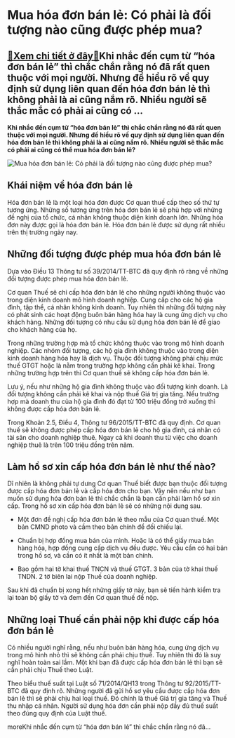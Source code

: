 Mua hóa đơn bán lẻ: Có phải là đối tượng nào cũng được phép mua?
================================================================

[:gift:Xem chi tiết ở đây:gift:](https://hddtvn.com/mua-hoa-don-ban-le-co-phai-la-doi-tuong-nao-cung-duoc-phep-mua/)Khi nhắc đến cụm từ “hóa đơn bán lẻ” thì chắc chắn rằng nó đã rất quen thuộc với mọi người. Nhưng để hiểu rõ về quy định sử dụng liên quan đến hóa đơn bán lẻ thì không phải là ai cũng nắm rõ. Nhiều người sẽ thắc mắc có phải ai cũng có …
--------------------------------------------------------------------------------------------------------------------------------------------------------------------------------------------------------------------------------------------

**Khi nhắc đến cụm từ “hóa đơn bán lẻ” thì chắc chắn rằng nó đã rất quen thuộc với mọi người. Nhưng để hiểu rõ về quy định sử dụng liên quan đến hóa đơn bán lẻ thì không phải là ai cũng nắm rõ. Nhiều người sẽ thắc mắc có phải ai cũng có thể mua hóa đơn bán lẻ?**


![Mua hóa đơn bán lẻ: Có phải là đối tượng nào cũng được phép mua?](https://hddtvn.com/wp-content/uploads/2021/01/sO_hOa_DOn_bAn_lE_1_liEn_1_640x640.jpg "Mua hóa đơn bán lẻ: Có phải là đối tượng nào cũng được phép mua?")



Khái niệm về hóa đơn bán lẻ
---------------------------


Hóa đơn bán lẻ là một loại hóa đơn được Cơ quan thuế cấp theo số thứ tự tương ứng. Những số tương ứng trên hóa đơn bán lẻ sẽ phù hợp với những đề nghị của tổ chức, cá nhân không thuộc diện kinh doanh lớn. Những hóa đơn này được gọi là hóa đơn bán lẻ. Hóa đơn bán lẻ được sử dụng rất nhiều trên thị trường ngày nay.


Những đối tượng được phép mua hóa đơn bán lẻ
--------------------------------------------


Dựa vào Điều 13 Thông tư số 39/2014/TT-BTC đã quy định rõ ràng về những đối tượng được phép mua hóa đơn bán lẻ.


Cơ quan Thuế sẽ chỉ cấp hóa đơn bán lẻ cho những người không thuộc vào trong diện kinh doanh mô hình doanh nghiệp. Cung cấp cho các hộ gia đình, tập thể, cá nhân không kinh doanh. Tuy nhiên thì những đối tượng này có phát sinh các hoạt động buôn bán hàng hóa hay là cung ứng dịch vụ cho khách hàng. Những đối tượng có nhu cầu sử dụng hóa đơn bán lẻ để giao cho khách hàng của họ.


Trong những trường hợp mà tổ chức không thuộc vào trong mô hình doanh nghiệp. Các nhóm đối tượng, các hộ gia đình không thuộc vào trong diện kinh doanh hàng hóa hay là dịch vụ. Thuộc đối tượng không phải chịu mức thuế GTGT hoặc là nằm trong trường hợp không cần phải kê khai. Trong những trường hợp trên thì Cơ quan thuế sẽ không cấp hóa đơn bán lẻ.


Lưu ý, nếu như những hộ gia đình không thuộc vào đối tượng kinh doanh. Là đối tượng không cần phải kê khai và nộp thuế Giá trị gia tăng. Nếu trường hợp mà doanh thu của hộ gia đình đó đạt từ 100 triệu đồng trở xuống thì không được cấp hóa đơn bán lẻ.


Trong Khoản 2.5, Điều 4, Thông tư 96/2015/TT-BTC đã quy định. Cơ quan thuế sẽ không được phép cấp hóa đơn bán lẻ cho hộ gia đình, cá nhân có tài sản cho doanh nghiệp thuê. Ngay cả khi doanh thu từ việc cho doanh nghiệp thuê là trên 100 triệu đồng trên năm.


Làm hồ sơ xin cấp hóa đơn bán lẻ như thế nào?
---------------------------------------------


Dĩ nhiên là không phải tự dưng Cơ quan Thuế biết được bạn thuộc đối tượng được cấp hóa đơn bán lẻ và cấp hóa đơn cho bạn. Vậy nên nếu như bạn muốn sử dụng hóa đơn bán lẻ thì chắc chắn là bạn cần phải làm hồ sơ xin cấp. Trong hồ sơ xin cấp hóa đơn bán lẻ sẽ có những nội dung sau.




* Một đơn đề nghị cấp hóa đơn bán lẻ theo mẫu của Cơ quan thuế. Một bản CMND photo và cầm theo bản chính để đối chiếu lại.

* Chuẩn bị hợp đồng mua bán của mình. Hoặc là có thể giấy mua bán hàng hóa, hợp đồng cung cấp dịch vụ đều được. Yêu cầu cần có hai bản trong hồ sơ, và cần có ít nhất là một bản chính.

* Bao gồm hai tờ khai thuế TNCN và thuế GTGT. 3 bản của tờ khai thuế TNDN. 2 tờ biên lai nộp Thuế của doanh nghiệp.



Sau khi đã chuẩn bị xong hết những giấy tờ này, bạn sẽ tiến hành kiểm tra lại toàn bộ giấy tờ và đem đến Cơ quan thuế để nộp.


Những loại Thuế cần phải nộp khi được cấp hóa đơn bán lẻ
--------------------------------------------------------


Có nhiều người nghĩ rằng, nếu như buôn bán hàng hóa, cung ứng dịch vụ trong mô hình nhỏ thì sẽ không cần phải chịu thuế. Tuy nhiên thì đó là suy nghĩ hoàn toàn sai lầm. Một khi bạn đã được cấp hóa đơn bán lẻ thì bạn sẽ cần phải chịu Thuế theo Luật.


Theo biểu thuế suất tại Luật số 71/2014/QH13 trong Thông tư 92/2015/TT-BTC đã quy định rõ. Những người đã gửi hồ sơ yêu cầu được cấp hóa đơn bán lẻ thì sẽ phải chịu hai loại thuế. Đó chính là thuế Giá trị gia tăng và Thuế thu nhập cá nhân. Người sử dụng hóa đơn cần phải nộp đầy đủ thuế suất theo đúng quy định của Luật thuế.






moreKhi nhắc đến cụm từ “hóa đơn bán lẻ” thì chắc chắn rằng nó đã…

